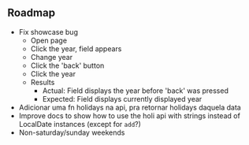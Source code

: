  ## Roadmap

* Fix showcase bug
  * Open page
  * Click the year, field appears
  * Change year
  * Click the 'back' button
  * Click the year
  * Results
    * Actual: Field displays the year before 'back' was pressed
    * Expected: Field displays currently displayed year
* Adicionar uma fn holidays na api, pra retornar holidays daquela data 
* Improve docs to show how to use the holi api with strings instead of LocalDate instances (except for `add`?)
* Non-saturday/sunday weekends
